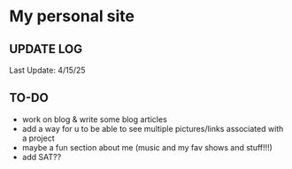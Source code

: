 # My personal site

UPDATE LOG
-----------
Last Update: 4/15/25


TO-DO
-------
- work on blog & write some blog articles
- add a way for u to be able to see multiple pictures/links associated with a project
- maybe a fun section about me (music and my fav shows and stuff!!!)
- add SAT??
